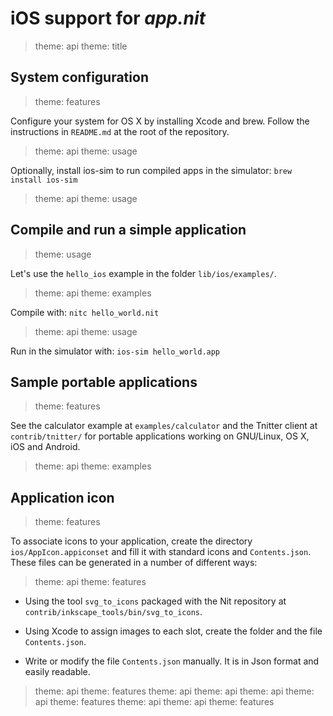 # iOS support for _app.nit_

> theme: api
> theme: title

## System configuration

> theme: features

Configure your system for OS X by installing Xcode and brew.
Follow the instructions in `README.md` at the root of the repository.

> theme: api
> theme: usage

Optionally, install ios-sim to run compiled apps in the simulator: `brew install ios-sim`

> theme: api
> theme: usage

## Compile and run a simple application

> theme: usage

Let's use the `hello_ios` example in the folder `lib/ios/examples/`.

> theme: api
> theme: examples

Compile with: `nitc hello_world.nit`

> theme: api
> theme: usage

Run in the simulator with: `ios-sim hello_world.app`

## Sample portable applications

> theme: features

See the calculator example at `examples/calculator` and the Tnitter client at `contrib/tnitter/`
for portable applications working on GNU/Linux, OS X, iOS and Android.

> theme: api
> theme: examples

## Application icon

> theme: features

To associate icons to your application, create the directory `ios/AppIcon.appiconset` and fill it with standard icons and `Contents.json`.
These files can be generated in a number of different ways:

> theme: api
> theme: features

* Using the tool `svg_to_icons` packaged with the Nit repository at `contrib/inkscape_tools/bin/svg_to_icons`.

* Using Xcode to assign images to each slot, create the folder and the file `Contents.json`.

* Write or modify the file `Contents.json` manually.
  It is in Json format and easily readable.

> theme: api
> theme: features
> theme: api
> theme: api
> theme: api
> theme: api
> theme: features
> theme: api
> theme: api
> theme: features

